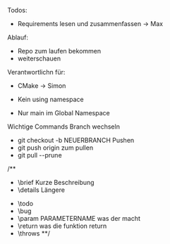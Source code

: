Todos:
- Requirements lesen und zusammenfassen -> Max

Ablauf:
- Repo zum laufen bekommen
- weiterschauen

Verantwortlichn für:
- CMake -> Simon 

- Kein using namespace
- Nur main im Global Namespace

Wichtige Commands
Branch wechseln
- git checkout -b NEUERBRANCH
Pushen
- git push origin 
zum pullen
- git pull --prune

/**
* \brief Kurze Beschreibung
* \details Längere
- \todo
- \bug
- \param PARAMETERNAME was der macht
- \return was die funktion return
- \throws 
**/
